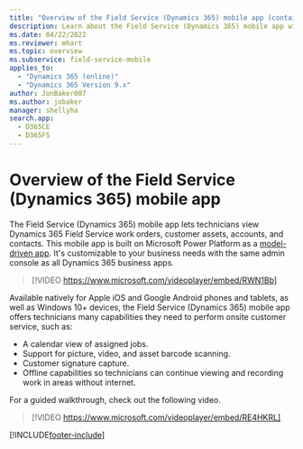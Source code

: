 ```yaml
---
title: "Overview of the Field Service (Dynamics 365) mobile app (contains video) | MicrosoftDocs"
description: Learn about the Field Service (Dynamics 365) mobile app with this general overview.
ms.date: 04/22/2022
ms.reviewer: mhart
ms.topic: overview
ms.subservice: field-service-mobile
applies_to: 
  - "Dynamics 365 (online)"
  - "Dynamics 365 Version 9.x"
author: JonBaker007
ms.author: jobaker
manager: shellyha
search.app: 
  - D365CE
  - D365FS
---
```


# Overview of the Field Service (Dynamics 365) mobile app

The Field Service (Dynamics 365) mobile app lets technicians view Dynamics 365 Field Service work orders, customer assets, accounts, and contacts. This mobile app is built on Microsoft Power Platform as a [model-driven app](/powerapps/maker/model-driven-apps/model-driven-app-overview). It's customizable to your business needs with the same admin console as all Dynamics 365 business apps.

> [!VIDEO https://www.microsoft.com/videoplayer/embed/RWN1Bb]

Available natively for Apple iOS and Google Android phones and tablets, as well as Windows 10+ devices, the Field Service (Dynamics 365) mobile app offers technicians many capabilities they need to perform onsite customer service, such as:  

- A calendar view of assigned jobs.
- Support for picture, video, and asset barcode scanning.
- Customer signature capture.
- Offline capabilities so technicians can continue viewing and recording work in areas without internet.

For a guided walkthrough, check out the following video.

> [!VIDEO https://www.microsoft.com/videoplayer/embed/RE4HKRL]

[!INCLUDE[footer-include](../includes/footer-banner.md)]
